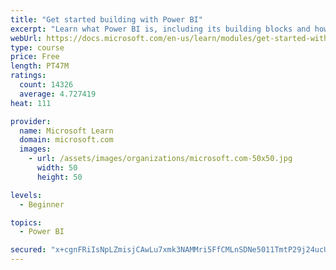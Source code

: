 ```yaml
---
title: "Get started building with Power BI"
excerpt: "Learn what Power BI is, including its building blocks and how they work together."
webUrl: https://docs.microsoft.com/en-us/learn/modules/get-started-with-power-bi/
type: course
price: Free
length: PT47M
ratings:
  count: 14326
  average: 4.727419
heat: 111

provider:
  name: Microsoft Learn
  domain: microsoft.com
  images:
    - url: /assets/images/organizations/microsoft.com-50x50.jpg
      width: 50
      height: 50

levels:
  - Beginner

topics:
  - Power BI

secured: "x+cgnFRiIsNpLZmisjCAwLu7xmk3NAMMri5FfCMLnSDNe5011TmtP29j24ucUf9F79mk9MfNdDVSpuuI5b9EThCE5XCXXPTdqXf/heMN6kr0kWMu/j0o9kpxJQ8S8oCKw8x/8YEZ6DfOBzxYTvyphh4Y5kw6E9urzpwFUanY7yh+CVHc8alJY5VqB8cOIyDZtjNkqn4lG2ZjSbJgrxVK9pVNENQjbdvQE0bOEe7KSqKt/kXTorEfv4pgQj4KR4ffpiSzsuf2siFK20TePcEZ+dBhB6s41jnJd830UmKWn0eVPIVScNcMkyaokTh7Cp4BwEEmgbFgW+mQVkyE33iESTR5886PMX+wXgFhvUEsKbQjZO54F+OgWCHBnMm07jgWJQOI6eIlLJu8n50k+2D7Nw==;2IGIXNyuLELyO0C1ub6oqQ=="
---
```


